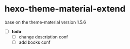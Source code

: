 hexo-theme-material-extend
=======
base on the theme-material version 1.5.6

- [ ] **todo**
  - [ ] change description conf
  - [ ] add books conf
